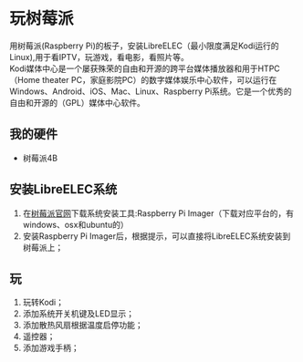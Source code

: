 # 玩树莓派
用树莓派(Raspberry Pi)的板子，安装LibreELEC（最小限度满足Kodi运行的Linux),用于看IPTV，玩游戏，看电影，看照片等。  
Kodi媒体中心是一个屡获殊荣的自由和开源的跨平台媒体播放器和用于HTPC（Home theater PC，家庭影院PC）的数字媒体娱乐中心软件，可以运行在Windows、Android、iOS、Mac、Linux、Raspberry Pi系统。它是一个优秀的自由和开源的（GPL）媒体中心软件。

## 我的硬件
* 树莓派4B

## 安装LibreELEC系统
1. 在[树莓派官网](https://www.raspberrypi.org/software/)下载系统安装工具:Raspberry Pi Imager（下载对应平台的，有windows、osx和ubuntu的）
2. 安装Raspberry Pi Imager后，根据提示，可以直接将LibreELEC系统安装到树莓派上；

## 玩
1. 玩转Kodi；
2. 添加系统开关机键及LED显示；
3. 添加散热风扇根据温度启停功能；
4. 遥控器；
5. 添加游戏手柄；